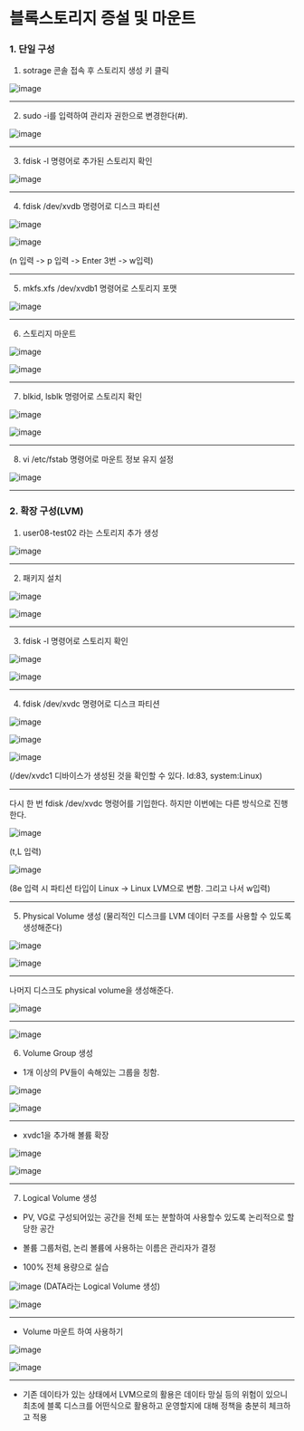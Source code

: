 # 블록스토리지 증설 및 마운트

### 1. 단일 구성

1. sotrage 콘솔 접속 후 스토리지 생성 키 클릭

![image](https://user-images.githubusercontent.com/108641325/193217323-15a9b7c5-f217-4056-bf12-7298726d5014.png)

---

2. sudo -i를 입력하여 관리자 권한으로 변경한다(#).

![image](https://user-images.githubusercontent.com/108641325/193217339-6b994682-1d00-43fa-ae78-423721a61923.png)

---

3. fdisk -l 명령어로 추가된 스토리지 확인

![image](https://user-images.githubusercontent.com/108641325/193217363-4908790f-832c-447f-853d-fe386f24078e.png)

---

4. fdisk /dev/xvdb 명령어로 디스크 파티션

![image](https://user-images.githubusercontent.com/108641325/193217384-0aacedea-58b7-4e2b-bb39-4959ea874e6b.png)

![image](https://user-images.githubusercontent.com/108641325/193217407-dced79bc-6077-459e-ac91-c9d4d491bc88.png)

(n 입력 -> p 입력 -> Enter 3번 -> w입력)

---

5. mkfs.xfs /dev/xvdb1 명령어로 스토리지 포맷

![image](https://user-images.githubusercontent.com/108641325/193217483-6c0fb73d-e697-47fe-9902-7c1feef0724a.png)

---

6. 스토리지 마운트

![image](https://user-images.githubusercontent.com/108641325/193217583-49a1d5c4-1fe4-4a1f-aee4-74bc676d35d3.png)


![image](https://user-images.githubusercontent.com/108641325/193217615-c9554d82-ee9e-40e3-82c6-6d380ddcbe7c.png)

---

7. blkid, lsblk 명령어로 스토리지 확인

![image](https://user-images.githubusercontent.com/108641325/193217639-e084a082-3bd0-4b0c-ad12-bd2bd9a0ed4c.png)

![image](https://user-images.githubusercontent.com/108641325/193217669-03424a9d-ac99-45a4-8ea8-d4940c6b0ade.png)

---

8. vi /etc/fstab 명령어로 마운트 정보 유지 설정

![image](https://user-images.githubusercontent.com/108641325/193217874-7f2a60e3-8f17-469f-aca0-5048c4f3dcdb.png)

---

### 2. 확장 구성(LVM)

1. user08-test02 라는 스토리지 추가 생성

![image](https://user-images.githubusercontent.com/108641325/193217897-8ebdbd78-bc54-4326-91b7-36b4d5b5d10b.png)

---

2. 패키지 설치

![image](https://user-images.githubusercontent.com/108641325/193217917-6491edcb-636e-4685-9323-51f6d5e7c949.png)

![image](https://user-images.githubusercontent.com/108641325/193217930-6b83f2c7-c86d-4e1e-823e-9d45db96e4ed.png)

---

3. fdisk -l 명령어로 스토리지 확인

![image](https://user-images.githubusercontent.com/108641325/193218000-7ae43f73-ac19-4e62-bf85-4d45cef9dcf7.png)

![image](https://user-images.githubusercontent.com/108641325/193218019-ef7a0c72-be4e-4ac4-babd-902976242d59.png)

---

4. fdisk /dev/xvdc 명령어로 디스크 파티션

![image](https://user-images.githubusercontent.com/108641325/193218050-db4a10da-03e3-48d9-a2a7-e0d4ded16c68.png)

![image](https://user-images.githubusercontent.com/108641325/193218078-71484e3e-a78d-42c4-b4f9-e044fc64101d.png)

![image](https://user-images.githubusercontent.com/108641325/193218100-4f64d63b-1845-4e45-997d-b10e5a23d244.png)

(/dev/xvdc1 디바이스가 생성된 것을 확인할 수 있다. Id:83, system:Linux)

---

다시 한 번 fdisk /dev/xvdc 명령어를 기입한다. 하지만 이번에는 다른 방식으로 진행한다.

![image](https://user-images.githubusercontent.com/108641325/193218355-118e1335-f38a-4770-a856-aa4cadc3da38.png)

(t,L 입력)


![image](https://user-images.githubusercontent.com/108641325/193218635-76fffb03-c567-4662-bb56-a0bbb9a4afa0.png)

(8e 입력 시 파티션 타입이 Linux -> Linux LVM으로 변함. 그리고 나서 w입력)

---

5. Physical Volume 생성 (물리적인 디스크를 LVM 데이터 구조를 사용할 수 있도록 생성해준다)

![image](https://user-images.githubusercontent.com/108641325/193218689-ad71d8bb-defd-463f-8d87-ad13a5fac8f5.png)

![image](https://user-images.githubusercontent.com/108641325/193218704-c80652db-ac38-4398-b6ff-864e35fa538e.png)


---

나머지 디스크도 physical volume을 생성해준다.

![image](https://user-images.githubusercontent.com/108641325/193218738-0bed1dae-9460-49ab-a34f-9f9a768c12e9.png)

---

![image](https://user-images.githubusercontent.com/108641325/193218768-bcf6fa33-baba-47f5-9ce4-327835371e90.png)


6. Volume Group 생성

- 1개 이상의 PV들이 속해있는 그룹을 칭함.

![image](https://user-images.githubusercontent.com/108641325/193218838-d4dc353f-3587-4aa6-a143-a01fbf935ade.png)

![image](https://user-images.githubusercontent.com/108641325/193218864-36725369-33e6-4f39-adff-ee9d326ddef2.png)

---

- xvdc1을 추가해 볼륨 확장

![image](https://user-images.githubusercontent.com/108641325/193218910-01eb3651-24d3-4f12-8222-5b13c6b01a34.png)

![image](https://user-images.githubusercontent.com/108641325/193218937-b2e0fece-c396-4d7e-846d-d4d08af08531.png)

---

7. Logical Volume 생성

- PV, VG로 구성되어있는 공간을 전체 또는 분할하여 사용할수 있도록 논리적으로 할당한 공간

- 볼륨 그룹처럼, 논리 볼륨에 사용하는 이름은 관리자가 결정

- 100% 전체 용량으로 실습

![image](https://user-images.githubusercontent.com/108641325/193218986-bcf15bc0-1b5a-476e-a879-cfa6739a039f.png)
(DATA라는 Logical Volume 생성)

![image](https://user-images.githubusercontent.com/108641325/193219057-94a2ac5e-c73c-4e19-aa74-4721a0b21c53.png)

---

- Volume 마운트 하여 사용하기

![image](https://user-images.githubusercontent.com/108641325/193219091-06f004b2-525e-492b-bf2d-a3c665dd2854.png)

![image](https://user-images.githubusercontent.com/108641325/193219110-d9ae145f-6375-4314-9c0c-fdcf85dcbc12.png)

---

- 기존 데이타가 있는 상태에서 LVM으로의 활용은 데이타 망실 등의 위험이 있으니 최초에 블록 디스크를 어떤식으로 활용하고 운영할지에 대해 정책을 충분히 체크하고 적용
